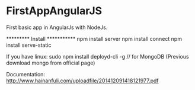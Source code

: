# FirstAppAngularJS
First basic app in AngularJs with NodeJs.

********* Install ***********
npm install server
npm install connect
npm install serve-static

If you have linux:
sudo npm install deployd-cli -g // for MongoDB (Previous download mongo from official page)

Documentation:
http://www.hainanfuli.com/uploadfile/201412091418121977.pdf
